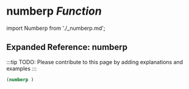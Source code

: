 # **numberp** *Function*

import Numberp from './_numberp.md';

<Numberp />

## Expanded Reference: numberp

:::tip
TODO: Please contribute to this page by adding explanations and examples
:::

```lisp
(numberp )
```
